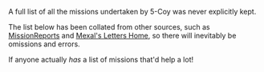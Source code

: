 A full list of all the missions undertaken by 5-Coy was never explicitly kept. 

The list below has been collated from other sources, such as [MissionReports](/articles/mission-reports) and [Mexal's Letters Home](/articles/mexals-letters), so there will 
inevitably be omissions and errors.

If anyone actually _has_ a list of missions that'd help a lot!